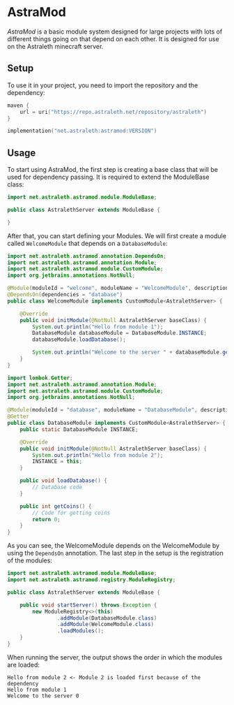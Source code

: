 # AstraMod

*AstraMod* is a basic module system designed for large projects with lots of different things going on that depend on
each other. It is designed for use on the Astraleth minecraft server.

## Setup

To use it in your project, you need to import the repository and the dependency:

```kotlin
maven {
    url = uri("https://repo.astraleth.net/repository/astraleth")
}
```

```kotlin
implementation("net.astraleth:astramod:VERSION")
```

## Usage

To start using AstraMod, the first step is creating a base class that will be used for dependency passing. It is
required to extend the ModuleBase class:

```java
import net.astraleth.astramod.module.ModuleBase;

public class AstralethServer extends ModuleBase {

}
```

After that, you can start defining your Modules. We will first create a module called ``WelcomeModule`` that depends on
a ``DatabaseModule``:

```java
import net.astraleth.astramod.annotation.DependsOn;
import net.astraleth.astramod.annotation.Module;
import net.astraleth.astramod.module.CustomModule;
import org.jetbrains.annotations.NotNull;

@Module(moduleId = "welcome", moduleName = "WelcomeModule", description = "Welcomes the player on join")
@DependsOn(dependencies = "database")
public class WelcomeModule implements CustomModule<AstralethServer> {

    @Override
    public void initModule(@NotNull AstralethServer baseClass) {
        System.out.println("Hello from module 1");
        DatabaseModule databaseModule = DatabaseModule.INSTANCE;
        databaseModule.loadDatabase();

        System.out.println("Welcome to the server " + databaseModule.getCoins());
    }
}
```

```java
import lombok.Getter;
import net.astraleth.astramod.annotation.Module;
import net.astraleth.astramod.module.CustomModule;
import org.jetbrains.annotations.NotNull;

@Module(moduleId = "database", moduleName = "DatabaseModule", description = "Provides access to the database")
@Getter
public class DatabaseModule implements CustomModule<AstralethServer> {
    public static DatabaseModule INSTANCE;

    @Override
    public void initModule(@NotNull AstralethServer baseClass) {
        System.out.println("Hello from module 2");
        INSTANCE = this;
    }

    public void loadDatabase() {
        // Database code
    }

    public int getCoins() {
        // Code for getting coins
        return 0;
    }
}
```

As you can see, the WelcomeModule depends on the WelcomeModule by using the ``DependsOn`` annotation.
The last step in the setup is the registration of the modules:

```java
import net.astraleth.astramod.module.ModuleBase;
import net.astraleth.astramod.registry.ModuleRegistry;

public class AstralethServer extends ModuleBase {

    public void startServer() throws Exception {
        new ModuleRegistry<>(this)
                .addModule(DatabaseModule.class)
                .addModule(WelcomeModule.class)
                .loadModules();
    }
}

```

When running the server, the output shows the order in which the modules are loaded:

```
Hello from module 2 <- Module 2 is loaded first because of the dependency
Hello from module 1 
Welcome to the server 0
```